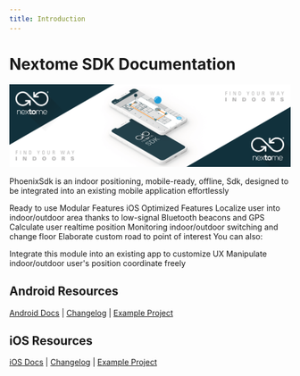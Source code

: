 ```yaml
---
title: Introduction
---
```

# Nextome SDK Documentation

![Nextome Android SDK Cover](../assets/cover.png)

PhoenixSdk is an indoor positioning, mobile-ready, offline, Sdk, designed to be integrated into an existing mobile application effortlessly

Ready to use
Modular Features
iOS Optimized
Features
Localize user into indoor/outdoor area thanks to low-signal Bluetooth beacons and GPS
Calculate user realtime position
Monitoring indoor/outdoor switching and change floor
Elaborate custom road to point of interest
You can also:

Integrate this module into an existing app to customize UX
Manipulate indoor/outdoor user's position coordinate freely

## Android Resources
[Android Docs](Android/Integration.md) | [Changelog](Android/changelog.md) | [Example Project](https://github.com/Nextome/nextome-phoenix-android-whitelabel)

## iOS Resources
[iOS Docs](iOS/1integration.md) | [Changelog](iOS/2changelog.md) | [Example Project](https://github.com/Nextome/nextome-phoenix-iOS-whitelabel)
